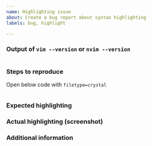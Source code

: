 ```yaml
---
name: Highlighting issue
about: Create a bug report about syntax highlighting
labels: bug, highlight

---
```


<!-- Fill all sections -->

### Output of `vim --version` or `nvim --version`

```

```

### Steps to reproduce

Open below code with `filetype=crystal`

```crystal

```

### Expected highlighting



### Actual highlighting (screenshot)



### Additional information


